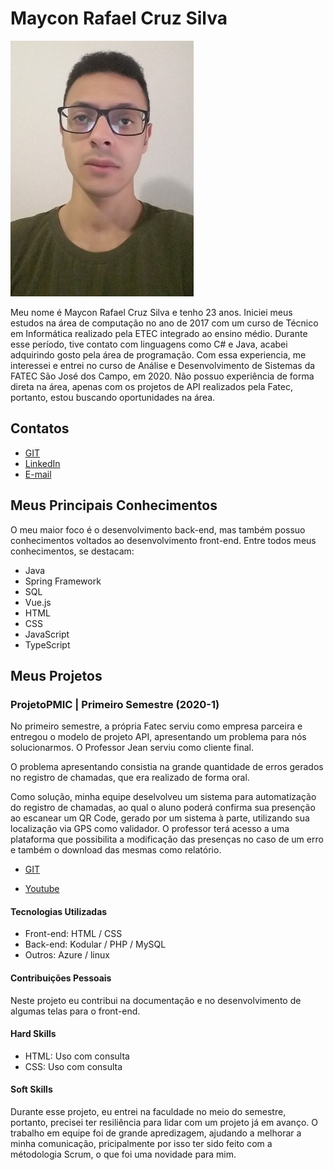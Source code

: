 # Maycon Rafael Cruz Silva
![Maycon Silva](https://github.com/MayconRafael/TG_Portfolio/blob/main/maycon4.jpg?raw=true?raw=true)

Meu nome é Maycon Rafael Cruz Silva e tenho 23 anos. Iniciei meus estudos na área de computação no ano de 2017
com um curso de Técnico em Informática realizado pela ETEC integrado ao ensino médio. Durante esse período, 
tive contato com linguagens como C# e Java, acabei adquirindo gosto pela área de programação. Com essa experiencia,
me interessei e entrei no curso de Análise e Desenvolvimento de Sistemas da FATEC São José dos Campo, em 2020. 
Não possuo experiência de forma direta na área, apenas com os projetos de API realizados pela Fatec, portanto,
estou buscando oportunidades na área.  

## Contatos
* [GIT](https://github.com/MayconRafael)
* [LinkedIn](https://www.linkedin.com/in/maycon-silva-7038aa1a2/)
* [E-mail](mailto:mayconrafacruz@gmail.com)

## Meus Principais Conhecimentos
O meu maior foco é o desenvolvimento back-end, mas também possuo conhecimentos voltados ao desenvolvimento front-end. 
Entre todos meus conhecimentos, se destacam:
* Java
* Spring Framework
* SQL
* Vue.js
* HTML
* CSS
* JavaScript
* TypeScript

## Meus Projetos
### ProjetoPMIC | Primeiro Semestre (2020-1)
No primeiro semestre, a própria Fatec serviu como empresa parceira e entregou o modelo de projeto API, apresentando
um problema para nós solucionarmos. O Professor Jean serviu como cliente final.

O problema apresentando consistia na grande quantidade de erros gerados no registro de chamadas, que era realizado
de forma oral.

Como solução, minha equipe deselvolveu um sistema para automatização do registro de chamadas, ao qual o aluno poderá 
confirma sua presenção ao escanear um QR Code, gerado por um sistema à parte, utilizando sua localização via GPS como 
validador. O professor terá acesso a uma plataforma que possibilita a modificação das presenças no caso de um erro e 
também o download das mesmas como relatório.

* [GIT](https://github.com/EquipeJerso/ProjetoPMIC/tree/master)

* [Youtube](https://youtu.be/jxdwCIXG6nQ)

#### Tecnologias Utilizadas
* Front-end: HTML / CSS
* Back-end: Kodular / PHP / MySQL
* Outros: Azure / linux

#### Contribuições Pessoais
Neste projeto eu contribui na documentação e no desenvolvimento de algumas telas para o front-end. 

#### Hard Skills
* HTML: Uso com consulta
* CSS: Uso com consulta

#### Soft Skills
Durante esse projeto, eu entrei na faculdade no meio do semestre, portanto, precisei ter resiliência para lidar com
um projeto já em avanço. O trabalho em equipe foi de grande apredizagem, ajudando a melhorar a minha comunicação,
pricipalmente por isso ter sido feito com a métodologia Scrum, o que foi uma novidade para mim. 
